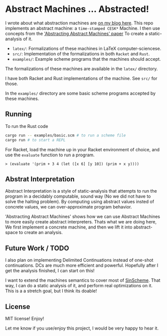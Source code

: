 # Abstract Machines ... Abstracted! #

I wrote about what abstraction machines are
[on my blog here](https://drs.is/post/abstract-machines/).
This repo implements an abstract machine: a `time-stamped CESK*` Machine.
I then use concepts from the
['Abstracting Abstract Machines' paper](http://matt.might.net/papers/vanhorn2010abstract.pdf)
To create a static-analysis of it.

* `latex/`: Formalizations of these machines in LaTeX computer-sciencese.
* `src/`: Implementation of the formalizations in both `Racket` and `Rust`.
* `examples/`: Example scheme programs that the machines should accept.

The formalizations of these machines are available in the `latex/` directory.

I have both Racket and Rust implementations of the machine. See `src/` for those.

In the `examples/` directory are some basic scheme programs accepted by these machines.


## Running ##

To run the Rust code

```bash
cargo run -- examples/basic.scm # to run a scheme file
cargo run # to start a REPL
```

For Racket, load the machine up in your Racket environment of choice,
and use the `evaluate` function to run a program.

```racket
> (evaluate '(prim + 3 4 (let ([x 6] [y 10]) (prim + x y))))
```

## Abstrat Interpretation ##

Abstract Interpretation is a style of static-analysis that attempts
to run the program in a decidably computable, sound way
(No we did not have to solve the halting problem).
By computing using abstract values insted of concrete values,
we can over-approximate program behavior.

'Abstracting Abstract Machines' shows how we can use Abstract Machines
to more easily create abstract interpreters. Thats what we are doing here,
We first implement a concrete machine, and then we lift it into abstract-space
to create an analysis.

## Future Work / TODO ##

I also plan on implementing Delimited Continuations instead of one-shot
continuations. DCs are much more efficient and powerful.
Hopefully after I get the analysis finished, I can start on this!

I want to extend the machines semantics to cover most of
[SinScheme](https://github.com/sinistersnare/SinScheme).
That way, I can do a static analysis of it, and perform real optimizations
on it. This is a a stretch goal, but I think its doable!

## License ##

MIT license! Enjoy!

Let me know if you use/enjoy this project, I would be very happy to hear it.
